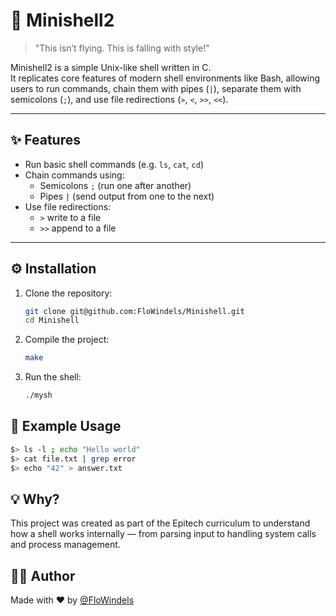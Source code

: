 # 🐚 Minishell2

> "This isn’t flying. This is falling with style!"  

Minishell2 is a simple Unix-like shell written in C.  
It replicates core features of modern shell environments like Bash, allowing users to run commands, chain them with pipes (`|`), separate them with semicolons (`;`), and use file redirections (`>`, `<`, `>>`, `<<`).

---

## ✨ Features

- Run basic shell commands (e.g. `ls`, `cat`, `cd`)
- Chain commands using:
  - Semicolons `;` (run one after another)
  - Pipes `|` (send output from one to the next)
- Use file redirections:
  - `>` write to a file
  - `>>` append to a file

---

## ⚙️ Installation

1. Clone the repository:
   ```bash
   git clone git@github.com:FloWindels/Minishell.git
   cd Minishell
   ```
2. Compile the project:
    ```bash
    make
    ```
3. Run the shell:
    ```bash
    ./mysh
    ```

## 🧪 Example Usage

```bash
$> ls -l ; echo "Hello world"
$> cat file.txt | grep error
$> echo "42" > answer.txt
```

## 💡 Why?
This project was created as part of the Epitech curriculum to understand how a shell works internally — from parsing input to handling system calls and process management.


## 🙋‍♀️ Author
Made with ❤️ by [@FloWindels](https://github.com/FloWindels)